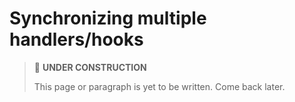 # Synchronizing multiple handlers/hooks

> 🚧 **UNDER CONSTRUCTION**
>
> This page or paragraph is yet to be written. Come back later.
